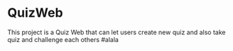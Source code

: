 # QuizWeb
This project is a Quiz Web that can let users create new quiz and also take quiz and challenge each others
#alala
